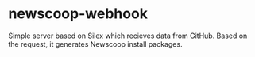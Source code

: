 # newscoop-webhook
Simple server based on Silex which recieves data from GitHub. Based on the request, it generates Newscoop install packages.
